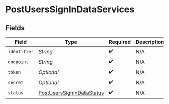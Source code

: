 # PostUsersSignInDataServices


## Fields

| Field                                                                             | Type                                                                              | Required                                                                          | Description                                                                       | Example                                                                           |
| --------------------------------------------------------------------------------- | --------------------------------------------------------------------------------- | --------------------------------------------------------------------------------- | --------------------------------------------------------------------------------- | --------------------------------------------------------------------------------- |
| `identifier`                                                                      | *String*                                                                          | :heavy_check_mark:                                                                | N/A                                                                               | metadata-dev                                                                      |
| `endpoint`                                                                        | *String*                                                                          | :heavy_check_mark:                                                                | N/A                                                                               | https://epg.provider.plex.tv                                                      |
| `token`                                                                           | *Optional<String>*                                                                | :heavy_check_mark:                                                                | N/A                                                                               | DjoMtqFAGRL1uVtCyF1dKIorTbShJeqv                                                  |
| `secret`                                                                          | *Optional<String>*                                                                | :heavy_check_mark:                                                                | N/A                                                                               |                                                                                   |
| `status`                                                                          | [PostUsersSignInDataStatus](../../models/operations/PostUsersSignInDataStatus.md) | :heavy_check_mark:                                                                | N/A                                                                               | online                                                                            |